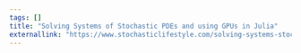 ```yaml
---
tags: []
title: "Solving Systems of Stochastic PDEs and using GPUs in Julia"
externallink: "https://www.stochasticlifestyle.com/solving-systems-stochastic-pdes-using-gpus-julia/"
---
```

